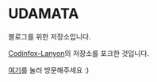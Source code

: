 # UDAMATA 

블로그를 위한 저장소입니다.

[Codinfox-Lanyon](https://github.com/poole/lanyon)의 저장소를 포크한 것입니다. 

[여기](http://ud803.github.io)를 눌러 방문해주세요 :)
